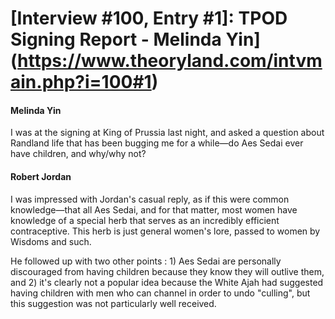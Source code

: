 # [Interview #100, Entry #1]: TPOD Signing Report - Melinda Yin](https://www.theoryland.com/intvmain.php?i=100#1)

#### Melinda Yin

I was at the signing at King of Prussia last night, and asked a question about Randland life that has been bugging me for a while—do Aes Sedai ever have children, and why/why not?

#### Robert Jordan

I was impressed with Jordan's casual reply, as if this were common knowledge—that all Aes Sedai, and for that matter, most women have knowledge of a special herb that serves as an incredibly efficient contraceptive. This herb is just general women's lore, passed to women by Wisdoms and such.

He followed up with two other points : 1) Aes Sedai are personally discouraged from having children because they know they will outlive them, and 2) it's clearly not a popular idea because the White Ajah had suggested having children with men who can channel in order to undo "culling", but this suggestion was not particularly well received.

